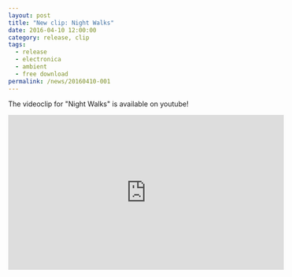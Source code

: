 ```yaml
---
layout: post
title: "New clip: Night Walks"
date: 2016-04-10 12:00:00
category: release, clip
tags:
  - release
  - electronica
  - ambient
  - free download
permalink: /news/20160410-001
---
```


The videoclip for "Night Walks" is available<!--more--> on youtube!

<iframe width="560" height="315" src="https://www.youtube.com/embed/NMBVH1dVAz0?controls=0" title="YouTube video player" frameborder="0" allow="accelerometer; autoplay; clipboard-write; encrypted-media; gyroscope; picture-in-picture" allowfullscreen></iframe>